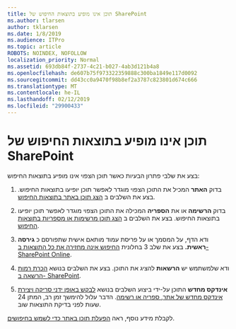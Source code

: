 ```yaml
---
title: תוכן אינו מופיע בתוצאות החיפוש של SharePoint
ms.author: tlarsen
author: tklarsen
ms.date: 1/8/2019
ms.audience: ITPro
ms.topic: article
ROBOTS: NOINDEX, NOFOLLOW
localization_priority: Normal
ms.assetid: 693db84f-2737-4c21-b027-4ab3d121b4a8
ms.openlocfilehash: de607b75f973322359888c300ba1849e117d0092
ms.sourcegitcommit: dd43cc0a9470f98b8ef2a3787c823801d674c666
ms.translationtype: MT
ms.contentlocale: he-IL
ms.lasthandoff: 02/12/2019
ms.locfileid: "29900433"
---
```

# <a name="content-doesnt-appear-in-sharepoint-search-results"></a>תוכן אינו מופיע בתוצאות החיפוש של SharePoint

בצע את שלבי פתרון הבעיות כאשר תוכן הצפוי אינו מופיע בתוצאות החיפוש:
  
1. בדוק **האתר** המכיל את התוכן הצפוי מוגדר לאפשר תוכן יופיעו בתוצאות החיפוש. בצע את השלבים ב [הצג תוכן באתר בתוצאות החיפוש](https://docs.microsoft.com/sharepoint/make-site-content-searchable#show-content-on-a-site-in-search-results).
    
2. בדוק **הרשימה** או את **הספריה** המכילה את התוכן הצפוי מוגדר לאפשר תוכן יופיעו בתוצאות החיפוש. בצע את השלבים ב [הצג תוכן מרשימות או מספריות בתוצאות החיפוש](https://docs.microsoft.com/sharepoint/make-site-content-searchable#show-content-from-lists-or-libraries-in-search-results). 
    
3. ודא הדף, על המסמך או על פריסת עמוד מותאם אישית שתפורסם כ **גירסה ראשית.** בצע את שלב 3 בחלונית [החיפוש אינה מחזירה את כל התוצאות ב- SharePoint Online](https://go.microsoft.com/fwlink/?linkid=874525).
    
4. ודא שלמשתמש יש **הרשאות** להציג את התוכן. בצע את השלבים בנושא [הכרת רמות הרשאה ב- SharePoint](https://go.microsoft.com/fwlink/?linkid=867071).
    
5. **אינדקס מחדש** התוכן על-ידי ביצוע השלבים בנושא [לבקש באופן ידני סריקה ויצירת אינדקס מחדש של אתר, ספריה או רשימה](https://docs.microsoft.com/sharepoint/crawl-site-content). הדבר עלול להימשך זמן רב, המתן 24 שעות לפני בדיקת התוצאות שוב.
    
לקבלת מידע נוסף, ראה [הפעלת תוכן באתר כדי לשמש בחיפושים](https://docs.microsoft.com/sharepoint/make-site-content-searchable). 
  

